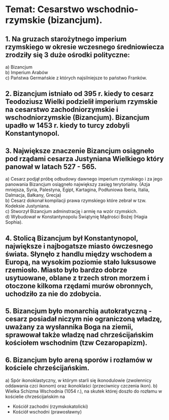 # Temat: Cesarstwo wschodnio-rzymskie (bizancjum).
## 1. Na gruzach starożytnego imperium rzymskiego w okresie wczesnego średniowiecza zrodziły się 3 duże ośrodki polityczne:
a) Bizancjum  
b) Imperium Arabów  
c) Państwa Germańskie z których najsilniejsze to państwo Franków.  
## 2. Bizancjum istniało od 395 r. kiedy to cesarz Teodoziusz Wielki podzielił imperium rzymskie na cesarstwo zachodniorzymskie i wschodniorzymskie (Bizancjum). Bizancjum upadło w 1453 r. kiedy to turcy zdobyli Konstantynopol.
## 3. Największe znaczenie Bizancjum osiągneło pod rządami cesarza Justyniana Wielkiego który panował w latach 527 - 565.
a) Cesarz podjął próbę odbudowy dawnego imperium rzymskiego i za jego panowania Bizancjum osiągneło największy zasięg terytorialny. (Azja mniejsza, Syria, Palestyna, Egipt, Kartagina, Podłuniowa Iberia, Italia, Dalmacja, Bałkany, Grecja)  
b) Cesarz dokonał kompilacji prawa rzymskiego które zebrał w tzw. Kodeksie Justyniana.  
c) Stworzył Bizancjum adminstrację i armię na wzór rzymskich.  
d) Wybudował w Konstantynopolu Świątynię Mądrości Bożej (Hagia Sophia).
## 4. Stolicą Bizancjum był Konstantynopol, największe i najbogatsze miasto ówczesnego świata. Słynęło z handlu między wschodem a Europą, na wysokim poziomie stało luksusowe rzemiosło. Miasto było bardzo dobrze usytuowane, oblane z trzech stron morzem i otoczone kilkoma rzędami murów obronnych, uchodziło za nie do zdobycia. 
## 5. Bizancjum było monarchią autokratyczną - cesarz posiadał niczym nie ograniczoną władzę, uważany za wysłannika Boga na ziemii, sprawował także władzę nad chrześcijańskim kościołem wschodnim (tzw Cezaropapizm).
## 6. Bizancjum było areną sporów i rozłamów w kościele chrześcijańskim.
a) Spór ikonoklastyczny, w którym starli się ikonodulowie (zwolennicy oddawania czci ikonom) oraz ikonoklaści (przeciwnicy czczenia ikon).
b) Wielka Schizma Wschodnia (1054 r.), na skutek której doszło do rozłamu w kościelie chrześcijańskim na
- Kościół zachodni (rzymskokatolicki)
- Kościół wschodni (prawosławny)
